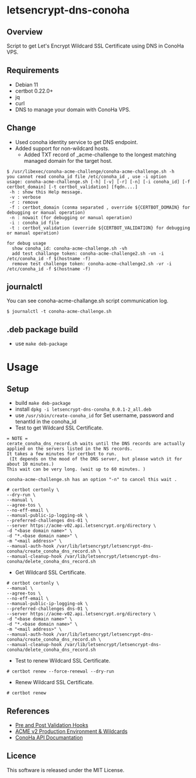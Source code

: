 # letsencrypt-dns-conoha

## Overview
Script to get Let's Encrypt Wildcard SSL Certificate using DNS in ConoHa VPS.

## Requirements
- Debian 11
- certbot 0.22.0+
- jq
- curl
- DNS to manage your domain with ConoHa VPS.

## Change
- Used conoha identity service to get DNS endpoint.
- Added support for non-wildcard hosts.
    - Added TXT record of _acme-challenge to the longest matching managed domain for the target host.

```
$ /usr/libexec/conoha-acme-challenge/conoha-acme-challenge.sh -h
you cannot read conoha_id file /etc/conoha_id , use -i option
usage: conoha-acme-challenge.sh [-h] [-v] [-r] [-n] [-i conoha_id] [-f certbot_domain] [-t certbot_validation] [fqdn....]
 -h : show this Help message.
 -v : verbose
 -r : remove
 -f : certbot_domain (conma separated , override ${CERTBOT_DOMAIN} for debugging or manual operation)
 -n : nowait (for debugging or manual operation)
 -i : conoha_id file 
 -t : certbot_validation (override ${CERTBOT_VALIDATION} for debugging or manual operation)
```

```
for debug usage
  show conoha_id: conoha-acme-challenge.sh -vh
  add test challange token: conoha-acme-challenge2.sh -vn -i /etc/conoha_id -f $(hostname -f) 
  remove test challenge token: conoha-acme-challenge2.sh -vr -i /etc/conoha_id -f $(hostname -f) 
```

## journalctl
You can see conoha-acme-challange.sh script communication log.
```
$ journalctl -t conoha-acme-challenge.sh
```

## .deb package build
- use ```make deb-package``` 

# Usage

## Setup
- build ```make deb-package```
- install ```dpkg -i letsencrypt-dns-conoha_0.0.1-2_all.deb```
- use ```/usr/sbin/create-conoha_id``` for Set username, password and tenantId in the conoha_id 
- Test to get Wildcard SSL Certificate.

```
= NOTE =
cerate_conoha_dns_record.sh waits until the DNS records are actually applied on the servers listed in the NS records.
It takes a few minutes for certbot to run.
 (It depends on the mood of the DNS server, but please watch it for about 10 minutes.)
This wait can be very long. (wait up to 60 minutes. )

conoha-acme-challenge.sh has an option "-n" to cancel this wait .
```

```
# certbot certonly \
--dry-run \
--manual \
--agree-tos \
--no-eff-email \
--manual-public-ip-logging-ok \
--preferred-challenges dns-01 \
--server https://acme-v02.api.letsencrypt.org/directory \
-d "<base domain name>" \
-d "*.<base domain name>" \
-m "<mail address>" \
--manual-auth-hook /var/lib/letsencrypt/letsencrypt-dns-conoha/create_conoha_dns_record.sh \
--manual-cleanup-hook /var/lib/letsencrypt/letsencrypt-dns-conoha/delete_conoha_dns_record.sh
```

- Get Wildcard SSL Certificate.
```
# certbot certonly \
--manual \
--agree-tos \
--no-eff-email \
--manual-public-ip-logging-ok \
--preferred-challenges dns-01 \
--server https://acme-v02.api.letsencrypt.org/directory \
-d "<base domain name>" \
-d "*.<base domain name>" \
-m "<mail address>" \
--manual-auth-hook /var/lib/letsencrypt/letsencrypt-dns-conoha/create_conoha_dns_record.sh \
--manual-cleanup-hook /var/lib/letsencrypt/letsencrypt-dns-conoha/delete_conoha_dns_record.sh
```

- Test to renew Wildcard SSL Certificate.
```
# certbot renew --force-renewal --dry-run
```

- Renew Wildcard SSL Certificate.
```
# certbot renew
```

## References
- [Pre and Post Validation Hooks](https://certbot.eff.org/docs/using.html#pre-and-post-validation-hooks)
- [ACME v2 Production Environment & Wildcards](https://community.letsencrypt.org/t/acme-v2-production-environment-wildcards/55578)
- [ConoHa API Documantation](https://www.conoha.jp/docs/)

## Licence
This software is released under the MIT License.

